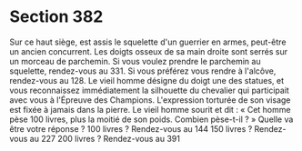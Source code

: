 # Section 382

Sur ce haut siège, est assis le squelette d'un guerrier en armes, peut-être un ancien
concurrent.
Les doigts osseux de sa main droite sont serrés sur un morceau de parchemin. Si vous
voulez prendre le parchemin au squelette, rendez-vous au 331. Si vous préférez vous
rendre à l'alcôve, rendez-vous au 128.
Le vieil homme désigne du doigt une des statues, et vous reconnaissez immédiatement la
silhouette du chevalier qui participait avec vous à l'Épreuve des Champions. L'expression
torturée de son visage est fixée à jamais dans la pierre. Le vieil homme sourit et dit :
« Cet homme pèse 100 livres, plus la moitié de son poids. Combien pèse-t-il ? » Quelle
va être votre réponse ?
100 livres ?
Rendez-vous au 144
150 livres ?
Rendez-vous au 227
200 livres ?
Rendez-vous au 391